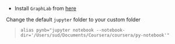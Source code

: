 * Install `GraphLab` from [here](https://turi.com/learn/coursera/)

Change the default `jupyter` folder to your custom folder
>`alias pynb="jupyter notebook --notebook-dir='/Users/sud/Documents/Coursera/coursera/py-notebook'"`

